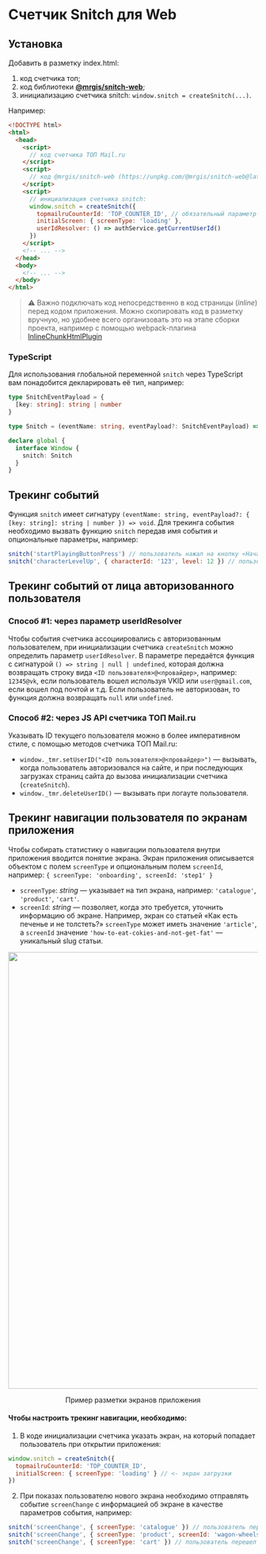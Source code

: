 # Счетчик Snitch для Web

## Установка

Добавить в разметку index.html:

1. код счетчика топ;
2. код библиотеки [**@mrgis/snitch-web**](https://unpkg.com/@mrgis/snitch-web@latest/dist/iife.min.js);
3. инициализацию счетчика snitch: `window.snitch = createSnitch(...)`.

Например:

```html
<!DOCTYPE html>
<html>
  <head>
    <script>
      // код счетчика ТОП Mail.ru
    </script>
    <script>
      // код @mrgis/snitch-web (https://unpkg.com/@mrgis/snitch-web@latest/dist/iife.min.js)
    </script>
    <script>
      // инициализация счетчика snitch:
      window.snitch = createSnitch({
        topmailruCounterId: 'TOP_COUNTER_ID', // обязательный параметр
        initialScreen: { screenType: 'loading' },
        userIdResolver: () => authService.getCurrentUserId()
      })
    </script>
    <!-- ... -->
  </head>
  <body>
    <!-- ... -->
  </body>
</html>
```

> ⚠️ Важно подключать код непосредственно в код страницы (_inline_) перед кодом приложения. Можно скопировать код в разметку вручную, но удобнее всего организовать это на этапе сборки проекта, например с помощью webpack-плагина [InlineChunkHtmlPlugin](https://github.com/facebook/create-react-app/tree/main/packages/react-dev-utils#new-inlinechunkhtmlpluginhtmlwebpackplugin-htmlwebpackplugin-tests-regex)

### TypeScript

Для использования глобальной переменной `snitch` через TypeScript вам понадобится декларировать её тип, например:

```TypeScript
type SnitchEventPayload = {
  [key: string]: string | number
}

type Snitch = (eventName: string, eventPayload?: SnitchEventPayload) => void

declare global {
  interface Window {
    snitch: Snitch
  }
}
```

## Трекинг событий

Функция `snitch` имеет сигнатуру `(eventName: string, eventPayload?: { [key: string]: string | number }) => void`. Для трекинга события необходимо вызвать функцию `snitch` передав имя события и опциональные параметры, например:

```js
snitch('startPlayingButtonPress') // пользователь нажал на кнопку «Начать игру»
snitch('characterLevelUp', { characterId: '123', level: 12 }) // пользователь прокачал персонажа с id '123' до 12 уровня
```

## Трекинг событий от лица авторизованного пользователя

### Способ #1: через параметр userIdResolver

Чтобы события счетчика ассоциировались с авторизованным пользователем, при инициализации счетчика `createSnitch` можно определить параметр `userIdResolver`. В параметре передаётся функция с сигнатурой `() => string | null | undefined`, которая должна возвращать строку вида `<ID пользователя>@<провайдер>`, например: `12345@vk`, если пользователь вошел используя VKID или `user@gmail.com`, если вошел под почтой и т.д. Если пользователь не авторизован, то функция должна возвращать `null` или `undefined`.

### Способ #2: через JS API счетчика ТОП Mail.ru

Указывать ID текущего пользователя можно в более императивном стиле, с помощью методов счетчика ТОП Mail.ru:

- `window._tmr.setUserID("<ID пользователя>@<провайдер>")` — вызывать, когда пользователь авторизовался на сайте, и при последующих загрузках страниц сайта до вызова инициализации счетчика (`createSnitch`).
- `window._tmr.deleteUserID()` — вызывать при логауте пользователя.

## Трекинг навигации пользователя по экранам приложения

Чтобы собирать статистику о навигации пользователя внутри приложения вводится понятие экрана. Экран приложения описывается объектом с полем `screenType` и опциональным полем `screenId`, например: `{ screenType: 'onboarding', screenId: 'step1' }`

- `screenType`: _string_ — указывает на тип экрана, например: `'сatalogue'`, `'product'`, `'cart'`.
- `screenId`: _string_ — позволяет, когда это требуется, уточнить информацию об экране. Например, экран со статьей «Как есть печенье и не толстеть?» `screenType` может иметь значение `'article'`, а `screenId` значение `'how-to-eat-cokies-and-not-get-fat'` — уникальный slug статьи.

<p align="center">
  <img width="880" src="https://staticmail.hb.bizmrg.com/screens-example.jpg" />
</p>

<p align="center">
Пример разметки экранов приложения
</p>

#### Чтобы настроить трекинг навигации, необходимо:

1. В коде инициализации счетчика указать экран, на который попадает пользователь при открытии приложения:

```js
window.snitch = createSnitch({
  topmailruCounterId: 'TOP_COUNTER_ID',
  initialScreen: { screenType: 'loading' } // <- экран загрузки
})
```

2. При показах пользователю нового экрана необходимо отправлять событие `screenChange` с информацией об экране в качестве параметров события, например:

```js
snitch('screenChange', { screenType: 'catalogue' }) // пользователь перешел на экран каталога
snitch('screenChange', { screenType: 'product', screenId: 'wagon-wheels-cookies' }) // пользователь перешел на экран продукта «Печенье Wagon Wheels»
snitch('screenChange', { screenType: 'cart' }) // пользователь перешел в корзину
```

